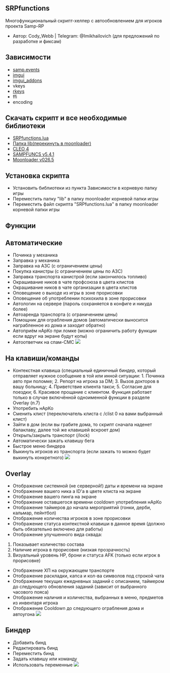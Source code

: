 ## SRPfunctions
Многофункциональный скрипт-хелпер с автообновлением для игроков проекта Samp-RP 
- Автор: Cody_Webb | Telegram: @Imikhailovich (для предложений по разработке и фиксам)

## Зависимости
- [samp.events](https://www.blast.hk/threads/14624/)
- [imgui](https://www.blast.hk/threads/19292/)
- [imgui_addons](https://www.blast.hk/threads/27544/)
- vkeys
- [rkeys](https://www.blast.hk/threads/27544/)
- ffi
- encoding

## Скачать скрипт и все необходимые библиотеки
-   [SRPfunctions.lua](https://drive.google.com/file/d/1-gtuVExgKkQeWfSW0HYzx-xocGLldeyg/view?usp=sharing)
-   [Папка lib(перекинуть в moonloader)](https://drive.google.com/file/d/1iTq3fTYjjfX5agpbuz0cGzjzEbH3nBzQ/view?usp=sharing)
-   [CLEO 4](https://cleo.li)
-   [SAMPFUNCS v5.4.1](https://www.blast.hk/threads/17/)
-   [Moonloader v026.5](https://www.blast.hk/threads/13305/)

## Установка скрипта

- Установить библиотеки из пункта Зависимости в корневую папку игры
- Переместить папку "lib" в папку moonloader корневой папки игры
- Переместить файл скрипта "SRPfunctions.lua" в папку moonloader корневой папки игры

## Функции

## Автоматические
- Починка у механика
- Заправка у механика
- Заправка на АЗС (с ограничением цены)
- Покупка канистры (с ограничением цены по АЗС)
- Заправка транспорта канистрой (если закончилось топливо)
- Окрашивание ников в чате профсоюза в цвета клистов
- Окрашивание ников в чате организации в цвета клистов
- Оповещение о выходе из игры в зоне прорисовки
- Оповещение об употреблении психохила в зоне прорисовки
- Автологин на сервере (пароль сохраняется в конфиге и никуда более)
- Автоаренда транспорта (с ограничением цены)
- Помощник для ограбления домов (автоматически выносится награбленное из дома и заходит обратно)
- Автоприём нАрКо при ломке (можно ограничить работу функции если вдруг на экране будут копы)
- Автоответчик на спам-СМС 
![ ](https://i.imgur.com/u4FYItj.png)	   
	   
## На клавиши/команды
- Контекстная клавиша (специальный единичный биндер, который отправляет нужное сообщение в той или инной ситуации:
			 1. Починка авто при поломке;  2. Репорт на игрока за DM; 3. Вызов докторов в вашу больницу;
			 4. Приветствие клиента такси; 5. Согласие для поездки;   6. Красивое прощание с клиентом.
			 Функция работает только в случае включённой одноименной функции в разделе Overlay (п.7)
- Употребить нАрКо
- Сменить клист (переключатель клиста с /clist 0 на вами выбранный клист)
- Зайти в дом (если вы грабите дома, то скрипт сначала наденет балаклаву, далее той же клавишей вскроет дом)
- Открыть/закрыть транспорт (/lock)
- Автоматически зажать клавишу бега
- Быстрое меню биндера
- Выкинуть игроков из транспорта (если зажать то можно будет выкинуть конкретного) 
![ ](https://i.imgur.com/FurdxG3.png)	   
	   
## Overlay
- Отображение системной (не серверной!) даты и времени на экране
- Отображение вашего ника а ID'a в цвете клиста на экране
- Отображение вашего пинга на экране
- Отображение оставшегося времени cooldown употребления нАрКо
- Отображение таймеров до начала мероприятий (гонки, дерби, кальмар, пейнтбол)
- Отображение количества игроков в зоне прорисовки
- Отображение статуса контекстной клавиши в данное время (должно быть обязательно включено для работы)
- Отображение улучшенного вида сквада: 
1. Показывает количество состава 
2. Наличие игрока в прорисовке (низкая прозрачность) 
3. Визуальный уровень HP, брони и статуса AFK (только если игрок в прорисовке)
- Отображение ХП на окружающем транспорте
- Отображение раскладки, капса и кол-ва символов под строкой чата
- Отображение текущих ежедневных заданий с описанием, таймером до следующего обновления заданий (зависит от выбранного часового пояса)
- Отображение наличия и количества, выбранных в меню, предметов из инвентаря игрока
- Отображение Cooldown до следующего ограбления дома и автоугона
![ ](https://i.imgur.com/uVCk3k8.png)	   
	   
## Биндер
- Добавить бинд
- Редактировать бинд
- Переместить бинд
- Задать клавишу или команду
- Использовать переменные
![ ](https://i.imgur.com/V7UdlFI.png)	